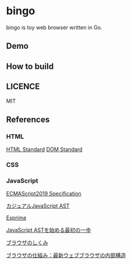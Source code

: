 # bingo
bingo is toy web browser written in Go.

## Demo

## How to build

## LICENCE
MIT

## References

### HTML

[HTML Standard](https://html.spec.whatwg.org/)
[DOM Standard](https://dom.spec.whatwg.org/)

### CSS

### JavaScript

[ECMAScript2019 Specification](https://tc39.github.io/ecma262/)

[カジュアルJavaScript AST](http://azu.github.io/slide/JSojisan/)

[Esprima](http://esprima.org/demo/parse.html)

[JavaScript ASTを始める最初の一歩](https://efcl.info/2016/03/06/ast-first-step/)

[ブラウザのしくみ](https://hayato.io/2017/dom/)

[ブラウザの仕組み：最新ウェブブラウザの内部構造](https://www.html5rocks.com/ja/tutorials/internals/howbrowserswork/)

